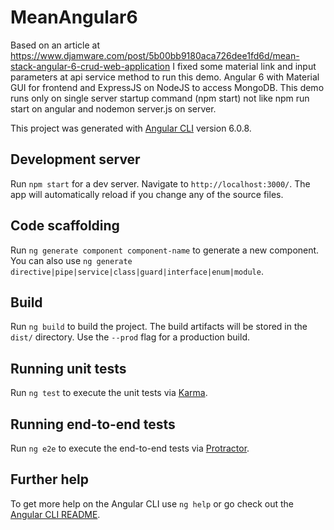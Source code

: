 # MeanAngular6

Based on an article at 
https://www.djamware.com/post/5b00bb9180aca726dee1fd6d/mean-stack-angular-6-crud-web-application
I fixed some material link and input parameters at api service method to run this demo. Angular 6 with Material GUI for frontend and ExpressJS on NodeJS to access MongoDB. This demo runs only on single server startup command (npm start) not like npm run start on angular and nodemon server.js on server. 


This project was generated with [Angular CLI](https://github.com/angular/angular-cli) version 6.0.8.

## Development server

Run `npm start` for a dev server. Navigate to `http://localhost:3000/`. The app will automatically reload if you change any of the source files.

## Code scaffolding

Run `ng generate component component-name` to generate a new component. You can also use `ng generate directive|pipe|service|class|guard|interface|enum|module`.

## Build

Run `ng build` to build the project. The build artifacts will be stored in the `dist/` directory. Use the `--prod` flag for a production build.

## Running unit tests

Run `ng test` to execute the unit tests via [Karma](https://karma-runner.github.io).

## Running end-to-end tests

Run `ng e2e` to execute the end-to-end tests via [Protractor](http://www.protractortest.org/).

## Further help

To get more help on the Angular CLI use `ng help` or go check out the [Angular CLI README](https://github.com/angular/angular-cli/blob/master/README.md).
